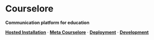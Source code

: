 # Courselore

**Communication platform for education**

**[Hosted Installation](https://courselore.org)** ·
**[Meta Courselore](https://meta.courselore.org/)** ·
**[Deployment](https://github.com/radically-straightforward/radically-straightforward/blob/main/guides/deployment.md)** ·
**[Development](https://github.com/radically-straightforward/radically-straightforward/blob/main/guides/development.md)**
